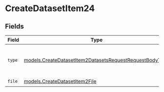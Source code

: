 # CreateDatasetItem24


## Fields

| Field                                                                                                                    | Type                                                                                                                     | Required                                                                                                                 | Description                                                                                                              |
| ------------------------------------------------------------------------------------------------------------------------ | ------------------------------------------------------------------------------------------------------------------------ | ------------------------------------------------------------------------------------------------------------------------ | ------------------------------------------------------------------------------------------------------------------------ |
| `type`                                                                                                                   | [models.CreateDatasetItem2DatasetsRequestRequestBodyType](../models/createdatasetitem2datasetsrequestrequestbodytype.md) | :heavy_check_mark:                                                                                                       | The type of the content part. Always `file`.                                                                             |
| `file`                                                                                                                   | [models.CreateDatasetItem2File](../models/createdatasetitem2file.md)                                                     | :heavy_check_mark:                                                                                                       | N/A                                                                                                                      |
